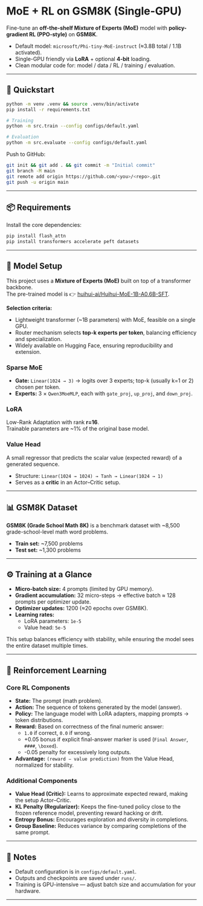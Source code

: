 # MoE + RL on GSM8K (Single-GPU)

Fine-tune an **off-the-shelf Mixture of Experts (MoE)** model with **policy-gradient RL (PPO-style)** on **GSM8K**.

- Default model: `microsoft/Phi-tiny-MoE-instruct` (≈3.8B total / 1.1B activated).  
- Single-GPU friendly via **LoRA** + optional **4-bit** loading.  
- Clean modular code for: model / data / RL / training / evaluation.  

---

## 🚀 Quickstart

```bash
python -m venv .venv && source .venv/bin/activate
pip install -r requirements.txt

# Training
python -m src.train --config configs/default.yaml

# Evaluation
python -m src.evaluate --config configs/default.yaml
```

Push to GitHub:

```bash
git init && git add . && git commit -m "Initial commit"
git branch -M main
git remote add origin https://github.com/<you>/<repo>.git
git push -u origin main
```

---

## 📦 Requirements

Install the core dependencies:

```bash
pip install flash_attn
pip install transformers accelerate peft datasets
```

---

## 🧩 Model Setup

This project uses a **Mixture of Experts (MoE)** built on top of a transformer backbone.  
The pre-trained model is 👉 [huihui-ai/Huihui-MoE-1B-A0.6B-SFT](https://huggingface.co/huihui-ai/Huihui-MoE-1B-A0.6B-SFT).  

**Selection criteria:**
- Lightweight transformer (~1B parameters) with MoE, feasible on a single GPU.  
- Router mechanism selects **top-k experts per token**, balancing efficiency and specialization.  
- Widely available on Hugging Face, ensuring reproducibility and extension.  

### Sparse MoE
- **Gate:** `Linear(1024 → 3)` → logits over 3 experts; top-k (usually k=1 or 2) chosen per token.  
- **Experts:** 3 × `Qwen3MoeMLP`, each with `gate_proj`, `up_proj`, and `down_proj`.  

### LoRA
Low-Rank Adaptation with rank **r=16**.  
Trainable parameters are ~1% of the original base model.  

### Value Head
A small regressor that predicts the scalar value (expected reward) of a generated sequence.  
- Structure: `Linear(1024 → 1024) → Tanh → Linear(1024 → 1)`  
- Serves as a **critic** in an Actor–Critic setup.  

---

## 📊 GSM8K Dataset

**GSM8K (Grade School Math 8K)** is a benchmark dataset with ~8,500 grade-school-level math word problems.  

- **Train set:** ~7,500 problems  
- **Test set:** ~1,300 problems  

---

## ⚙️ Training at a Glance

- **Micro-batch size:** 4 prompts (limited by GPU memory).  
- **Gradient accumulation:** 32 micro-steps → effective batch ≈ 128 prompts per optimizer update.  
- **Optimizer updates:** 1200 (≈20 epochs over GSM8K).  
- **Learning rates:**  
  - LoRA parameters: `1e-5`  
  - Value head: `5e-5`  

This setup balances efficiency with stability, while ensuring the model sees the entire dataset multiple times.  

---

## 🎯 Reinforcement Learning

### Core RL Components
- **State:** The prompt (math problem).  
- **Action:** The sequence of tokens generated by the model (answer).  
- **Policy:** The language model with LoRA adapters, mapping prompts → token distributions.  
- **Reward:** Based on correctness of the final numeric answer:  
  - `1.0` if correct, `0.0` if wrong.  
  - +0.05 bonus if explicit final-answer marker is used (`Final Answer`, `####`, `\boxed`).  
  - -0.05 penalty for excessively long outputs.  
- **Advantage:** `(reward − value prediction)` from the Value Head, normalized for stability.  

### Additional Components
- **Value Head (Critic):** Learns to approximate expected reward, making the setup Actor–Critic.  
- **KL Penalty (Regularizer):** Keeps the fine-tuned policy close to the frozen reference model, preventing reward hacking or drift.  
- **Entropy Bonus:** Encourages exploration and diversity in completions.  
- **Group Baseline:** Reduces variance by comparing completions of the same prompt.  

---

## 📌 Notes
- Default configuration is in `configs/default.yaml`.  
- Outputs and checkpoints are saved under `runs/`.  
- Training is GPU-intensive — adjust batch size and accumulation for your hardware.  

---
